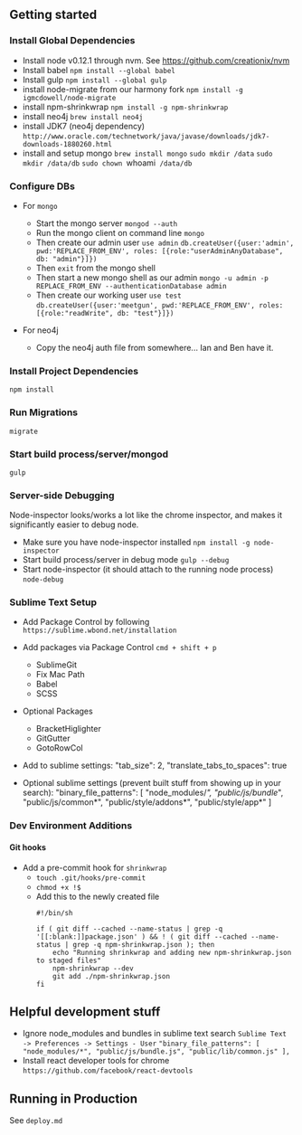 ## Getting started

### Install Global Dependencies
- Install node v0.12.1 through nvm. See https://github.com/creationix/nvm
- Install babel
`npm install --global babel`
- Install gulp
`npm install --global gulp`
- install node-migrate from our harmony fork
`npm install -g igmcdowell/node-migrate`
- install npm-shrinkwrap
`npm install -g npm-shrinkwrap`
- install neo4j
`brew install neo4j`
- install JDK7 (neo4j dependency)
`http://www.oracle.com/technetwork/java/javase/downloads/jdk7-downloads-1880260.html`
- install and setup mongo
`brew install mongo`
`sudo mkdir /data`
`sudo mkdir /data/db`
`sudo chown `whoami` /data/db`

### Configure DBs
- For `mongo`
  - Start the mongo server
  `mongod --auth`
  - Run the mongo client on command line
  `mongo`
  - Then create our admin user
  `use admin`
  `db.createUser({user:'admin', pwd:'REPLACE_FROM_ENV', roles: [{role:"userAdminAnyDatabase", db: "admin"}]})`
  - Then `exit` from the mongo shell
  - Then start a new mongo shell as our admin
  `mongo -u admin -p REPLACE_FROM_ENV --authenticationDatabase admin`
  - Then create our working user
  `use test`
  `db.createUser({user:'meetgun', pwd:'REPLACE_FROM_ENV', roles: [{role:"readWrite", db: "test"}]})`

- For neo4j
  - Copy the neo4j auth file from somewhere... Ian and Ben have it.

### Install Project Dependencies
`npm install`

### Run Migrations
`migrate`

### Start build process/server/mongod
`gulp`

### Server-side Debugging
Node-inspector looks/works a lot like the chrome inspector, and makes it significantly easier to debug node.

- Make sure you have node-inspector installed
`npm install -g node-inspector`
- Start build process/server in debug mode
`gulp --debug`
- Start node-inspector (it should attach to the running node process)
`node-debug`

### Sublime Text Setup
* Add Package Control by following `https://sublime.wbond.net/installation`
* Add packages via Package Control `cmd + shift + p`
    - SublimeGit 
    - Fix Mac Path
    - Babel
    - SCSS
* Optional Packages
    - BracketHiglighter
    - GitGutter
    - GotoRowCol

* Add to sublime settings:
    "tab_size": 2,
    "translate_tabs_to_spaces": true
* Optional sublime settings (prevent built stuff from showing up in your search):
  "binary_file_patterns":
    [
      "node_modules/*",
      "public/js/bundle*",
      "public/js/common*",
      "public/style/addons*",
      "public/style/app*"
    ]

### Dev Environment Additions
#### Git hooks
- Add a pre-commit hook for `shrinkwrap`
    - `touch .git/hooks/pre-commit`
    - `chmod +x !$`
    - Add this to the newly created file
        ```
        #!/bin/sh

        if ( git diff --cached --name-status | grep -q '[[:blank:]]package.json' ) && ! ( git diff --cached --name-status | grep -q npm-shrinkwrap.json ); then
            echo "Running shrinkwrap and adding new npm-shrinkwrap.json to staged files"
            npm-shrinkwrap --dev
            git add ./npm-shrinkwrap.json
        fi
        ```

## Helpful development stuff

- Ignore node_modules and bundles in sublime text search
`Sublime Text -> Preferences -> Settings - User`
`"binary_file_patterns":
 [
   "node_modules/*",
   "public/js/bundle.js",
   "public/lib/common.js"
 ],`
- Install react developer tools for chrome
`https://github.com/facebook/react-devtools`

## Running in Production
See `deploy.md`
